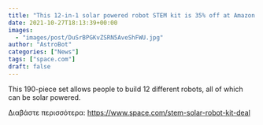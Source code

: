 ```yaml
---
title: "This 12-in-1 solar powered robot STEM kit is 35% off at Amazon now"
date: 2021-10-27T18:13:39+00:00
images:
  - "images/post/DuSrBPGKvZSRN5AveShFWU.jpg"
author: "AstroBot"
categories: ["News"]
tags: ["space.com"]
draft: false
---
```


This 190-piece set allows people to build 12 different robots, all of which can be solar powered. 

Διαβάστε περισσότερα: https://www.space.com/stem-solar-robot-kit-deal
